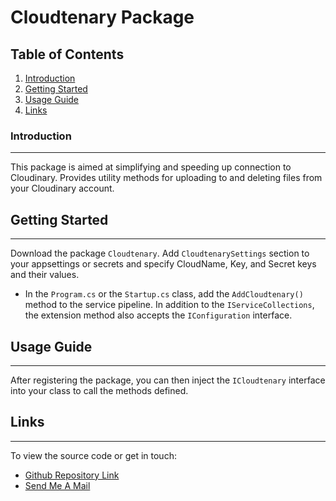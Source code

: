 # Cloudtenary Package

## Table of Contents
1. [Introduction](#introduction)
2. [Getting Started](#getting-start)
3. [Usage Guide](#usage-guide)
4. [Links](#links)

### Introduction
***
This package is aimed at simplifying and speeding up connection to Cloudinary. Provides utility methods for uploading to and deleting files from your Cloudinary account.

## Getting Started
***
Download the package ```Cloudtenary```. Add ```CloudtenarySettings``` section to your appsettings or secrets and specify CloudName, Key, and Secret keys and their values.
* In the ```Program.cs``` or the ```Startup.cs``` class, add the ```AddCloudtenary()``` method to the service pipeline. In addition to the ```IServiceCollections```, the extension method also accepts the ```IConfiguration``` interface.

## Usage Guide
***
After registering the package, you can then inject the ```ICloudtenary``` interface into your class to call the methods defined.

## Links
***
To view the source code or get in touch:
* [Github Repository Link](https://github.com/ojotobar/Cloudtenary)
* [Send Me A Mail](mailto:ojotobar@gmail.com)